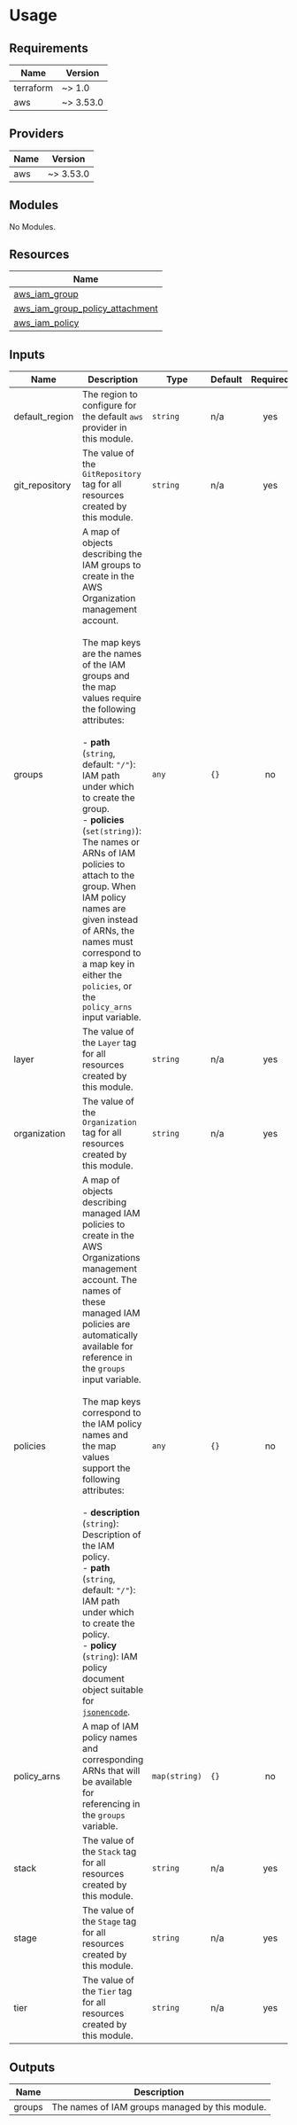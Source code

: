 # Usage

<!--- BEGIN_TF_DOCS --->
## Requirements

| Name | Version |
|------|---------|
| terraform | ~> 1.0 |
| aws | ~> 3.53.0 |

## Providers

| Name | Version |
|------|---------|
| aws | ~> 3.53.0 |

## Modules

No Modules.

## Resources

| Name |
|------|
| [aws_iam_group](https://registry.terraform.io/providers/hashicorp/aws/latest/docs/resources/iam_group) |
| [aws_iam_group_policy_attachment](https://registry.terraform.io/providers/hashicorp/aws/latest/docs/resources/iam_group_policy_attachment) |
| [aws_iam_policy](https://registry.terraform.io/providers/hashicorp/aws/latest/docs/resources/iam_policy) |

## Inputs

| Name | Description | Type | Default | Required |
|------|-------------|------|---------|:--------:|
| default\_region | The region to configure for the default `aws` provider in this module. | `string` | n/a | yes |
| git\_repository | The value of the `GitRepository` tag for all resources created by this module. | `string` | n/a | yes |
| groups | A map of objects describing the IAM groups to create in the AWS Organization management account.<br><br>The map keys are the names of the IAM groups and the map values require the following attributes:<br><br>- **path** (`string`, default: `"/"`): IAM path under which to create the group.<br>- **policies** (`set(string)`): The names or ARNs of IAM policies to attach to the group. When IAM policy names are given instead of ARNs, the names must correspond to a map key in either the `policies`, or the `policy_arns` input variable. | `any` | `{}` | no |
| layer | The value of the `Layer` tag for all resources created by this module. | `string` | n/a | yes |
| organization | The value of the `Organization` tag for all resources created by this module. | `string` | n/a | yes |
| policies | A map of objects describing managed IAM policies to create in the AWS Organizations management account. The names of these managed IAM policies are automatically available for reference in the `groups` input variable.<br><br>The map keys correspond to the IAM policy names and the map values support the following attributes:<br><br>- **description** (`string`): Description of the IAM policy.<br>- **path** (`string`, default: `"/"`): IAM path under which to create the policy.<br>- **policy** (`string`): IAM policy document object suitable for [`jsonencode`](https://www.terraform.io/docs/language/functions/jsonencode.html). | `any` | `{}` | no |
| policy\_arns | A map of IAM policy names and corresponding ARNs that will be available for referencing in the `groups` variable. | `map(string)` | `{}` | no |
| stack | The value of the `Stack` tag for all resources created by this module. | `string` | n/a | yes |
| stage | The value of the `Stage` tag for all resources created by this module. | `string` | n/a | yes |
| tier | The value of the `Tier` tag for all resources created by this module. | `string` | n/a | yes |

## Outputs

| Name | Description |
|------|-------------|
| groups | The names of IAM groups managed by this module. |

<!--- END_TF_DOCS --->

